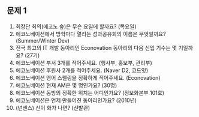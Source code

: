 ## 문제 1

1. 회장단 회의(에코노 숲)은 무슨 요일에 할까요? (목요일)
2. 에코노베이션에서 방학마다 열리는 성과공유회의 이름은 무엇일까요? (Summer/Winter Dev)
3. 전국 최고의 IT 개발 동아리인 Econovation 동아리의 다음 신입 기수는 몇 기일까요? (27기)
4. 에코노베이션 부서 3개를 적어주세요. (행사부, 홍보부, 관리부)
5. 에코노베이션 후원사 2개를 적어주세요. (Naver D2, 코드잇)
6. 에코노베이션 영어 스펠링을 정확하게 적어주세요. (Econovation)
7. 에코노베이션 현재 AM은 몇 명인가요? (30명)
8. 에코노베이션 동방의 정확한 위치는 어디인가요? (정보화본부 101호)
9. 에코노베이션은 언제 만들어진 동아리인가요? (2010년)
10. (넌센스) 신이 화가 나면? (신발끈)
